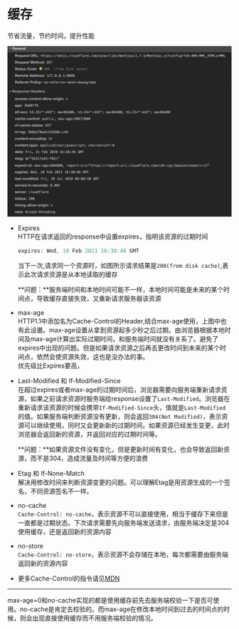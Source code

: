# 缓存

节省流量，节约时间，提升性能

![cache.png](./cache.png)
- Expires  
    HTTP在请求返回的response中设置expires，指明该资源的过期时间
    ```java
    expires: Wed, 10 Feb 2021 16:38:46 GMT
    ```
    当下一次,请求同一个资源时，如图所示请求结果是`200(from disk cache)`,表示此次请求资源是从本地读取的缓存

    **问题：**服务端时间和本地时间可能不一样，本地时间可能是未来的某个时间点，导致缓存直接失效，又重新请求服务器该资源
- max-age  
    HTTP1.1中添加名为Cache-Control的Header,结合max-age使用，上图中也有此设置。max-age设置从拿到资源起多少秒之后过期。由浏览器根据本地时间及max-age计算出实际过期时间，和服务端时间就没有关系了。避免了expires中出现的问题。但是如果请求资源之后再去更改时间到未来的某个时间点，依然会使资源失效，这也是没办法的事。  
    优先级比Expires要高，
- Last-Modified 和 If-Modified-Since  
    在超过expires或者max-age的过期时间后，浏览器需要向服务端重新请求资源，如果之前请求资源时服务端给response设置了`Last-Modified`。浏览器在重新请求该资源的时候会携带`If-Modified-Since`头，值就是`Last-Modified`的值。如果服务端判断资源没有更新，则会返回`304(Not Modified)`，表示资源可以继续使用，同时又会更新新的过期时间。如果资源已经发生变更，此时浏览器会返回新的资源，并返回对应的过期时间等。

    **问题：**如果资源文件没有变化，但是更新时间有变化，也会导致返回新资源，而不是304，造成流量及时间等方便的浪费
- Etag 和 If-None-Match  
    解决用修改时间来判断资源变更的问题。可以理解Etag是用资源生成的一个签名，不同资源签名不一样。
- no-cache  
    `Cache-Control: no-cache`，表示资源不可以直接使用，相当于缓存下来但是一直都是过期状态。下次请求需要先向服务端发送请求，由服务端决定是304使用缓存，还是返回新的资源内容
- no-store  
    `Cache-Control: no-store`，表示资源不会存储在本地，每次都需要由服务端返回新的资源内容

- 更多Cache-Control的指令请见[MDN](https://developer.mozilla.org/en-US/docs/Web/HTTP/Headers/Cache-Control)


------------

max-age=0和no-cache实现的都是使用缓存前先去服务端校验一下是否可使用。no-cache是肯定去校验的。而max-age在修改本地时间到过去的时间点的时候，则会出现直接使用缓存而不用服务端校验的情况。
